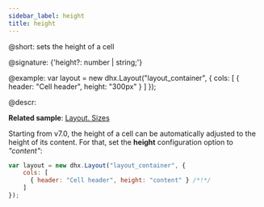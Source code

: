 ```yaml
---
sidebar_label: height
title: height
---          
```


@short: sets the height of a cell

@signature: {'height?: number | string;'}

@example:
var layout = new dhx.Layout("layout_container", {
    cols: [
      { header: "Cell header", height: "300px" }
    ]
});

@descr:

**Related sample**: [Layout. Sizes](https://snippet.dhtmlx.com/miej9gb9)
 
Starting from v7.0, the height of a cell can be automatically adjusted to the height of its content. For that, set the **height** configuration option to *"content"*:

~~~js
var layout = new dhx.Layout("layout_container", {
    cols: [
      { header: "Cell header", height: "content" } /*!*/
    ]
});
~~~

[comment]: # (@related: layout/init.md#initialize-layout layout/cell_configuration.md#cell-size)

[comment]: # (@relatedapi: layout/api/layout_minheight_config.md layout/api/layout_maxheight_config.md)
